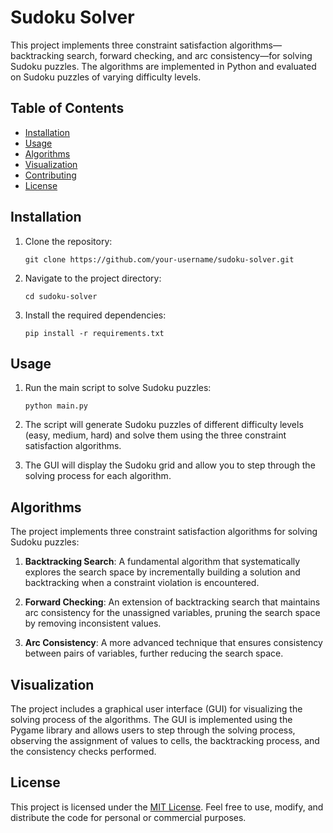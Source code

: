 # Sudoku Solver

This project implements three constraint satisfaction algorithms—backtracking search, forward checking, and arc consistency—for solving Sudoku puzzles. The algorithms are implemented in Python and evaluated on Sudoku puzzles of varying difficulty levels.

## Table of Contents

- [Installation](#installation)
- [Usage](#usage)
- [Algorithms](#algorithms)
- [Visualization](#visualization)
- [Contributing](#contributing)
- [License](#license)

## Installation

1. Clone the repository:
   ```
   git clone https://github.com/your-username/sudoku-solver.git
   ```

2. Navigate to the project directory:
   ```
   cd sudoku-solver
   ```

3. Install the required dependencies:
   ```
   pip install -r requirements.txt
   ```

## Usage

1. Run the main script to solve Sudoku puzzles:
   ```
   python main.py
   ```

2. The script will generate Sudoku puzzles of different difficulty levels (easy, medium, hard) and solve them using the three constraint satisfaction algorithms.

3. The GUI will display the Sudoku grid and allow you to step through the solving process for each algorithm.

## Algorithms

The project implements three constraint satisfaction algorithms for solving Sudoku puzzles:

1. **Backtracking Search**: A fundamental algorithm that systematically explores the search space by incrementally building a solution and backtracking when a constraint violation is encountered.

2. **Forward Checking**: An extension of backtracking search that maintains arc consistency for the unassigned variables, pruning the search space by removing inconsistent values.

3. **Arc Consistency**: A more advanced technique that ensures consistency between pairs of variables, further reducing the search space.

## Visualization

The project includes a graphical user interface (GUI) for visualizing the solving process of the algorithms. The GUI is implemented using the Pygame library and allows users to step through the solving process, observing the assignment of values to cells, the backtracking process, and the consistency checks performed.

## License

This project is licensed under the [MIT License](LICENSE). Feel free to use, modify, and distribute the code for personal or commercial purposes.
